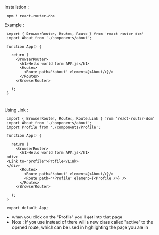 Installation : 

     npm i react-router-dom

Example :

     import { BrowserRouter, Routes, Route } from 'react-router-dom'
     import About from './components/about';
     
     function App() {
     
       return (
         <BrowserRouter>
           <h1>Hello world form APP.js</h1>
           <Routes>
             <Route path='/about' element={<About/>}/>
           </Routes>
         </BrowserRouter>
     
       );
     }
#

Using Link : 

     import { BrowserRouter, Routes, Route,Link } from 'react-router-dom'
     import About from './components/about';
     import Profile from './components/Profile';
     
     function App() {
     
       return (
         <BrowserRouter>
           <h1>Hello world form APP.js</h1>
     <div>
     <Link to="profile">Profile</Link>
     </div>
           <Routes>
             <Route path='/about' element={<About/>}/>
             <Route path="/Profile" element={<Profile />} /> 
           </Routes>
         </BrowserRouter>
     
       );
     }
     
     export default App;

- when you click on the "Profile" you'll get into that page 
- Note : If you use <NavLink> instead of <Link> there will a new class called "active" to the opened route, which can be used in highlighting the page you are in 

